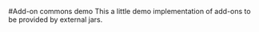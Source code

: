 #Add-on commons demo 
This a little demo implementation of add-ons to be provided by external jars.

